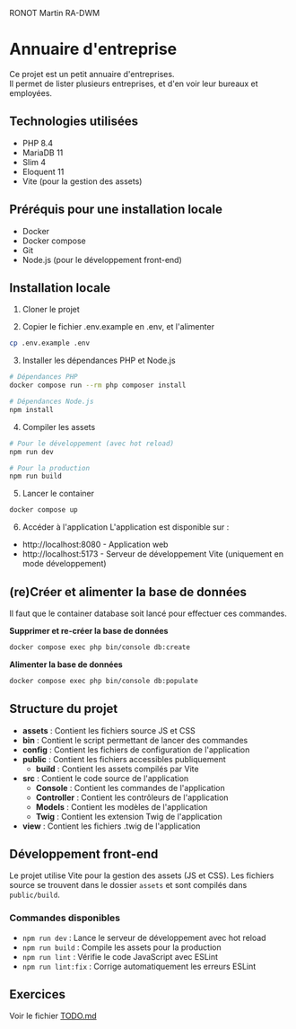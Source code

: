 RONOT Martin RA-DWM

# Annuaire d'entreprise

Ce projet est un petit annuaire d'entreprises.  
Il permet de lister plusieurs entreprises, et d'en voir leur bureaux et employées.

## Technologies utilisées
- PHP 8.4
- MariaDB 11
- Slim 4
- Eloquent 11
- Vite (pour la gestion des assets)

## Préréquis pour une installation locale
- Docker
- Docker compose
- Git
- Node.js (pour le développement front-end)

## Installation locale
1) Cloner le projet

2) Copier le fichier .env.example en .env, et l'alimenter 
```bash
cp .env.example .env
```

3) Installer les dépendances PHP et Node.js
```bash
# Dépendances PHP
docker compose run --rm php composer install

# Dépendances Node.js
npm install
```

4) Compiler les assets
```bash
# Pour le développement (avec hot reload)
npm run dev

# Pour la production
npm run build
```

5) Lancer le container  
```bash
docker compose up
```

6) Accéder à l'application
L'application est disponible sur :
- http://localhost:8080 - Application web
- http://localhost:5173 - Serveur de développement Vite (uniquement en mode développement)

## (re)Créer et alimenter la base de données
Il faut que le container database soit lancé pour effectuer ces commandes.
 
**Supprimer et re-créer la base de données**  
```bash
docker compose exec php bin/console db:create
```

**Alimenter la base de données**  
```bash
docker compose exec php bin/console db:populate 
```

## Structure du projet
- **assets** : Contient les fichiers source JS et CSS
- **bin** : Contient le script permettant de lancer des commandes
- **config** : Contient les fichiers de configuration de l'application
- **public** : Contient les fichiers accessibles publiquement
    - **build** : Contient les assets compilés par Vite
- **src** : Contient le code source de l'application
    - **Console** : Contient les commandes de l'application
    - **Controller** : Contient les contrôleurs de l'application
    - **Models** : Contient les modèles de l'application
    - **Twig** : Contient les extension Twig de l'application
- **view** : Contient les fichiers .twig de l'application

## Développement front-end
Le projet utilise Vite pour la gestion des assets (JS et CSS). Les fichiers source se trouvent dans le dossier `assets` et sont compilés dans `public/build`.

### Commandes disponibles
- `npm run dev` : Lance le serveur de développement avec hot reload
- `npm run build` : Compile les assets pour la production
- `npm run lint` : Vérifie le code JavaScript avec ESLint
- `npm run lint:fix` : Corrige automatiquement les erreurs ESLint

## Exercices
Voir le fichier [TODO.md](TODO.md)
